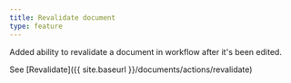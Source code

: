 ```yaml
---
title: Revalidate document
type: feature
---
```


Added ability to revalidate a document in workflow after it's been edited.

See [Revalidate]({{ site.baseurl }}/documents/actions/revalidate)